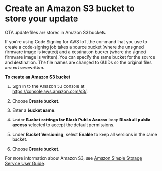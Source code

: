 # Create an Amazon S3 bucket to store your update<a name="dg-ota-bucket"></a>

OTA update files are stored in Amazon S3 buckets\.

If you're using Code Signing for AWS IoT, the command that you use to create a code\-signing job takes a source bucket \(where the unsigned firmware image is located\) and a destination bucket \(where the signed firmware image is written\)\. You can specify the same bucket for the source and destination\. The file names are changed to GUIDs so the original files are not overwritten\.<a name="create-bucket"></a>

**To create an Amazon S3 bucket**

1. Sign in to the Amazon S3 console at [https://console\.aws\.amazon\.com/s3/](https://console.aws.amazon.com/s3/)\.

1. Choose **Create bucket**\.

1. Enter a **bucket name**\.

1. Under **Bucket settings for Block Public Access** keep **Block all public access** selected to accept the default permissions\.

1. Under **Bucket Versioning**, select **Enable** to keep all versions in the same bucket\.

1. Choose **Create bucket**\.

For more information about Amazon S3, see [Amazon Simple Storage Service User Guide](https://docs.aws.amazon.com/AmazonS3/latest/user-guide/)\.